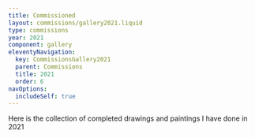 ```yaml
---
title: Commissioned
layout: commissions/gallery2021.liquid
type: commissions
year: 2021
component: gallery
eleventyNavigation:
  key: CommissionsGallery2021
  parent: Commissions
  title: 2021
  order: 6
navOptions:
  includeSelf: true
---
```


Here is the collection of completed drawings and paintings I have done in 2021

